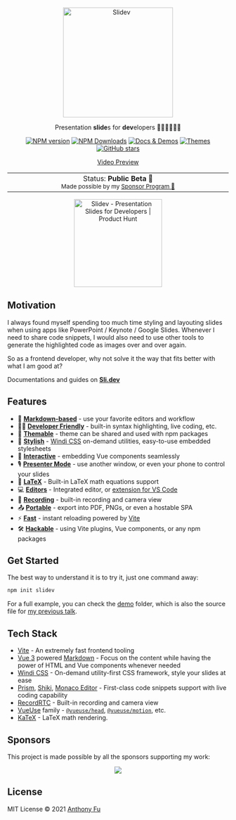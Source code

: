 <br>
<p align="center">
<a href="https://sli.dev" target="_blank">
<img src="https://sli.dev/logo-title.png" alt="Slidev" height="250" width="250"/>
  <br>
</a>
</p>

<p align="center">
Presentation <b>slide</b>s for <b>dev</b>elopers 🧑‍💻👩‍💻👨‍💻
</p>

<p align="center">
<a href="https://www.npmjs.com/package/@slidev/cli" target="__blank"><img src="https://img.shields.io/npm/v/@slidev/cli?color=2B90B6&label=" alt="NPM version"></a>
<a href="https://www.npmjs.com/package/@slidev/cli" target="__blank"><img alt="NPM Downloads" src="https://img.shields.io/npm/dm/@slidev/cli?color=349dbe&label="></a>
<a href="https://sli.dev/" target="__blank"><img src="https://img.shields.io/static/v1?label=&message=docs%20%26%20demos&color=45b8cd" alt="Docs & Demos"></a>
<a href="https://sli.dev/themes/gallery.html" target="__blank"><img src="https://img.shields.io/static/v1?label=&message=themes&color=4ec5d4" alt="Themes"></a>
<br>
<a href="https://github.com/slidevjs/slidev" target="__blank"><img alt="GitHub stars" src="https://img.shields.io/github/stars/slidevjs/slidev?style=social"></a>
</p>


<p align="center">
  <a href="https://twitter.com/antfu7/status/1389604687502995457">Video Preview</a>
</p>

<p align="center">
<table>
<tbody>
<td align="center">
<img width="2000" height="0"><br>
Status: <b>Public Beta 🎉</b><br>
<sub>Made possible by my <a href="https://github.com/sponsors/antfu">Sponsor Program 💖</a></sub><br>
<img width="2000" height="0">
</td>
</tbody>
</table>
</p>

<p align="center">
<a href="https://www.producthunt.com/posts/slidev?utm_source=badge-featured&utm_medium=badge&utm_souce=badge-slidev" target="_blank"><img src="https://api.producthunt.com/widgets/embed-image/v1/featured.svg?post_id=294908&theme=dark" alt="Slidev - Presentation Slides for Developers | Product Hunt" width="200"/></a>
</p>

## Motivation

I always found myself spending too much time styling and layouting slides when using apps like PowerPoint / Keynote / Google Slides. Whenever I need to share code snippets, I would also need to use other tools to generate the highlighted code as images over and over again.

So as a frontend developer, why not solve it the way that fits better with what I am good at?

Documentations and guides on **[Sli.dev](https://sli.dev)**

## Features

- 📝 [**Markdown-based**](https://sli.dev/guide/syntax.html) - use your favorite editors and workflow
- 🧑‍💻 [**Developer Friendly**](https://sli.dev/guide/syntax.html#code-blocks) - built-in syntax highlighting, live coding, etc.
- 🎨 [**Themable**](https://sli.dev/themes/gallery.html) - theme can be shared and used with npm packages
- 🌈 [**Stylish**](https://sli.dev/guide/syntax.html#embedded-styles) - [Windi CSS](https://windicss.org/) on-demand utilities, easy-to-use embedded stylesheets
- 🤹 [**Interactive**](https://sli.dev/custom/directory-structure.html#components) - embedding Vue components seamlessly
- 🎙 [**Presenter Mode**](https://sli.dev/guide/presenter-mode.html) - use another window, or even your phone to control your slides
- 🧮 [**LaTeX**](https://sli.dev/demo/starter/6) - Built-in LaTeX math equations support
- 💻 [**Editors**](https://sli.dev/guide/editors.html) - Integrated editor, or [extension for VS Code](https://github.com/slidevjs/slidev-vscode)
- 🎥 [**Recording**](https://sli.dev/guide/recording.html) - built-in recording and camera view
- 📤 [**Portable**](https://sli.dev/guide/exporting.html) - export into PDF, PNGs, or even a hostable SPA
- ⚡️ [**Fast**](https://vitejs.dev) - instant reloading powered by [Vite](https://vitejs.dev)
- 🛠 [**Hackable**](https://sli.dev/custom/config-vite.html) - using Vite plugins, Vue components, or any npm packages

## Get Started

The best way to understand it is to try it, just one command away:

```bash
npm init slidev
```

For a full example, you can check the [demo](https://github.com/slidevjs/slidev/blob/main/demo) folder, which is also the source file for [my previous talk](https://antfu.me/posts/composable-vue-vueday-2021).

## Tech Stack

- [Vite](https://vitejs.dev) - An extremely fast frontend tooling
- [Vue 3](https://v3.vuejs.org/) powered [Markdown](https://daringfireball.net/projects/markdown/syntax) - Focus on the content while having the power of HTML and Vue components whenever needed
- [Windi CSS](https://github.com/windicss/windicss) - On-demand utility-first CSS framework, style your slides at ease
- [Prism](https://github.com/PrismJS/prism), [Shiki](https://github.com/shikijs/shiki), [Monaco Editor](https://github.com/Microsoft/monaco-editor) - First-class code snippets support with live coding capability
- [RecordRTC](https://recordrtc.org) - Built-in recording and camera view
- [VueUse](https://vueuse.org) family - [`@vueuse/head`](https://github.com/vueuse/head), [`@vueuse/motion`](https://github.com/vueuse/motion), etc.
- [KaTeX](https://katex.org/) - LaTeX math rendering.

## Sponsors

This project is made possible by all the sponsors supporting my work:

<p align="center">
  <a href="https://github.com/sponsors/antfu">
    <img src='https://cdn.jsdelivr.net/gh/antfu/static/sponsors.svg'/>
  </a>
</p>

## License

MIT License © 2021 [Anthony Fu](https://github.com/antfu)

